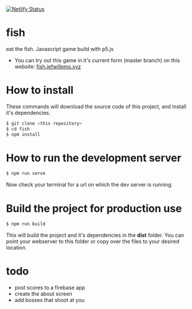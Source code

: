 [![Netlify Status](https://api.netlify.com/api/v1/badges/519e22b4-6abc-4cc8-a540-07c23c383bfd/deploy-status)](https://app.netlify.com/sites/adoring-volhard-3271fa/deploys)
# fish
eat the fish. Javascript game build with p5.js

* You can try out this game in it's current form (master branch) on this website: [fish.jefwillems.xyz](https://fish.jefwillems.xyz)

# How to install

These commands will download the source code of this project, and install it's dependencies.
```bash
$ git clone <this repository>
$ cd fish
$ npm install
```

# How to run the development server
```bash
$ npm run serve
```
Now check your terminal for a url on which the dev server is running.

# Build the project for production use
```bash
$ npm run build
```
This will build the project and it's dependencies in the **dist** folder.
You can point your webserver to this folder or copy over the files to your desired location.

# todo

* post scores to a firebase app
* create the about screen
* add bosses that shoot at you
